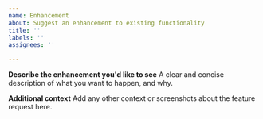 ```yaml
---
name: Enhancement
about: Suggest an enhancement to existing functionality
title: ''
labels: ''
assignees: ''

---
```


**Describe the enhancement you'd like to see**
A clear and concise description of what you want to happen, and why.

**Additional context**
Add any other context or screenshots about the feature request here.
